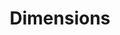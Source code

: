 ---
bigquery: https://console.cloud.google.com/bigquery?p=covid-19-dimensions-ai&page=table&d=data&t=publications
contributors: Digital Science, https://www.digital-science.com/
cost: Free for personal, non-commercial use.
description: Dimensions contains more than 100 million publications, ranging from
  articles published in scholarly journals, books and book chapters, to preprints
  and conference proceedings. All publications are contextualized with linked data
  sets, funding, publications, patents, clinical trials, and policy documents. You
  can also view associated categories, funders, institutions, and researcher profiles.
documentation: https://docs.dimensions.ai/bigquery/index.html
last_edit: 04/08/2022, 16:00:12
location: https://www.dimensions.ai/products/free/
maintained_by: Digital Science, https://www.digital-science.com/
schema_fields:
- publication_year
- conditions
- category_hra
- jurisdiction
- interventions
- expiration_year
- patent_ids
- family_id
- resulting_publication_ids
- family_count
- registry
- funder_orgs
- publisher
- acronym
- description
- funding_cad
- conference
- gender
- external_ids
- created_date
- date_imported_gbq
- associated_publication_doi
- current_assignee
- research_org_city_names
- open_access_categories
- research_org_state_codes
- reference_ids
- journal
- book_title
- family_members_ids
- type
- journal_lists
- funding_currency
- source_id
- associated_publication_id
- citations
- grant_number
- funder_countries
- altmetrics
- original_abstract
- established
- priority_date
- brief_title
- assignee_orgs
- category_hrcs_hc
- eisbn
- foa_number
- research_orgs
- license
- acronyms
- categories
- abstract
- publication_date
- category_bra
- funding_amount
- original_assignee_orgs
- embargo_date
- funder_org_acronyms
- researcher_ids
- research_org_country_names
- granted_year
- email_address
- expiration_date
- book_series_title
- date_inserted
- filing_date
- category_icrp_cso
- citation_string
- category_rcdc
- publication_ids
- category_hrcs_rac
- authors
- clinical_trial_ids
- pmcid
- funding_details
- start_year
- research_org_countries
- acknowledgements
- linkout
- ipcr
- legal_events
- status
- associated_publication_arxiv_id
- date_online
- current_assignee_countries
- isbn
- links
- research_org_cities
- funder_org_cities
- concepts
- wikipedia_url
- pages
- funding_jpy
- funding_eur
- cited_by_ids
- kind
- repository_url
- pmid
- year
- priority_year
- category_icrp_ct
- original_assignee
- open_access_categories_v2
- mesh_headings
- funder_org
- subtitles
- investigators
- granted_date
- funding_aud
- associated_publication_pmid
- active_years
- research_org_state_names
- category_for
- relationships
- editors
- repository_id
- proceedings_title
- language
- date_print
- name
- funder_org_state_codes
- original_assignee_countries
- volume
- legal_status
- associated_grant_ids
- supporting_grant_ids
- funding_nzd
- resulting_publication_doi
- organisation_details
- parent_id
- end_date
- repository_name
- phase
- filing_status
- end_year
- mesh_terms
- funding_cny
- funding_chf
- arxiv_id
- filing_year
- title
- types
- application_number
- address
- citations_count
- category_uoa
- doi
- funding_gbp
- issue
- labels
- id
- cpc
- category_sdg
- aliases
- date_modified
- funder_org_countries
- assignee_countries
- date_normal
- current_assignee_orgs
- date
- original_title
- start_date
- inventor_names
- funding_usd
- metrics
shortname: dimensions
tags:
- scholarly literature
- patents
- funding
- clinical trials
- academic profiles
terms_of_use: 'Use of both the Dimensions COVID-19 dataset and full Dimensions dataset
  are subject to the Dimensions Terms of use: https://www.dimensions.ai/policies-terms-legal '
title: Dimensions
uuid: dcff88bd-fe6b-4fdb-8159-809bf9d7bc1c
---